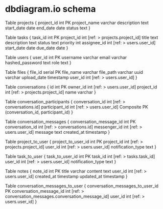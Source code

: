 # dbdiagram.io schema

Table projects {
  project_id int PK
  project_name varchar
  description text
  start_date date
  end_date date
  status text
}

Table tasks {
  task_id int PK
  project_id int [ref: > projects.project_id]
  title text
  description text
  status text
  priority int
  assignee_id int [ref: > users.user_id]
  start_date date
  due_date date
}

Table users {
  user_id int PK
  username varchar
  email varchar
  hashed_password text
  role text
}

Table files {
  file_id serial PK
  file_name varchar
  file_path varchar
  uuid varchar
  upload_date timestamp
  user_id int [ref: > users.user_id]
}

Table conversations {
  id int PK
  owner_id int [ref: > users.user_id]
  project_id int [ref: > projects.project_id]
  name varchar
}

Table conversation_participants {
  conversation_id int [ref: > conversations.id]
  participant_id int [ref: > users.user_id]
  Composite PK (conversation_id, participant_id)
}

Table conversation_messages {
  conversation_message_id int PK
  conversation_id int [ref: > conversations.id]
  messenger_id int [ref: > users.user_id]
  message text
  created_at timestamp
}

Table project_to_user {
  project_to_user_id int PK
  project_id int [ref: > projects.project_id]
  user_id int [ref: > users.user_id]
  notification_type text
}

Table task_to_user {
  task_to_user_id int PK
  task_id int [ref: > tasks.task_id]
  user_id int [ref: > users.user_id]
  notification_type text
}

Table notes {
  note_id int PK
  title varchar
  content text
  user_id int [ref: > users.user_id]
  created_at timestamp
  updated_at timestamp
}

Table conversation_messages_to_user {
  conversation_messages_to_user_id PK
  conversation_message_id int [ref: > conversation_messages.conversation_message_id]
  user_id int [ref: > users.user_id]
}
